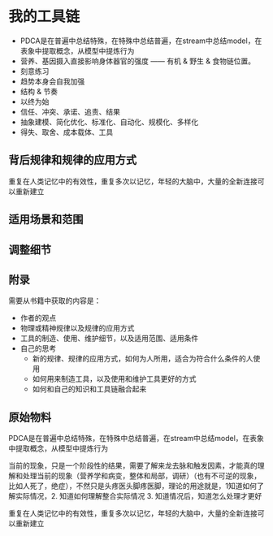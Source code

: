 # 我的工具链

- PDCA是在普遍中总结特殊，在特殊中总结普遍，在stream中总结model，在表象中提取概念，从模型中提炼行为
- 营养、基因摄入直接影响身体器官的强度 —— 有机 & 野生 & 食物链位置。
- 刻意练习
- 趋势本身会自我加强
- 结构 & 节奏
- 以终为始
- 信任、冲突、承诺、追责、结果
- 抽象建模、简化优化、标准化、自动化、规模化、多样化
- 得失、取舍、成本载体、工具

## 背后规律和规律的应用方式

重复在人类记忆中的有效性，重复多次以记忆，年轻的大脑中，大量的全新连接可以重新建立



## 适用场景和范围



## 调整细节





## 附录

需要从书籍中获取的内容是：

- 作者的观点
- 物理或精神规律以及规律的应用方式
- 工具的制造、使用、维护细节，以及适用范围、适用条件
- 自己的思考
  - 新的规律、规律的应用方式，如何为人所用，适合为符合什么条件的人使用
  - 如何用来制造工具，以及使用和维护工具更好的方式
  - 如何和自己的知识和工具链融合起来

## 原始物料

PDCA是在普遍中总结特殊，在特殊中总结普遍，在stream中总结model，在表象中提取概念，从模型中提炼行为

当前的现象，只是一个阶段性的结果，需要了解来龙去脉和触发因素，才能真的理解和处理当前的现象（营养学和病变，整体和局部，调研）（也有不可逆的现象，比如人死了，绝症），不然只是头疼医头脚疼医脚，理论的用途就是，1知道如何了解实际情况，2. 知道如何理解整合实际情况 3. 知道情况后，知道怎么处理才更好

重复在人类记忆中的有效性，重复多次以记忆，年轻的大脑中，大量的全新连接可以重新建立
